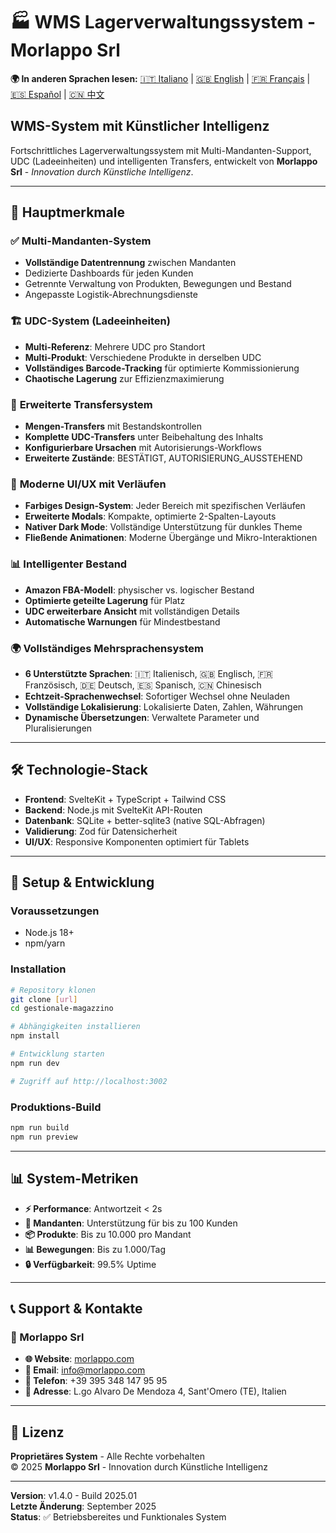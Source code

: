 # 🏭 WMS Lagerverwaltungssystem - Morlappo Srl

<!-- Sprachauswahl -->
**🌍 In anderen Sprachen lesen:** 
[🇮🇹 Italiano](README.md) | 
[🇬🇧 English](README.en.md) | 
[🇫🇷 Français](README.fr.md) | 
[🇪🇸 Español](README.es.md) | 
[🇨🇳 中文](README.zh.md)

## WMS-System mit Künstlicher Intelligenz

Fortschrittliches Lagerverwaltungssystem mit Multi-Mandanten-Support, UDC (Ladeeinheiten) und intelligenten Transfers, entwickelt von **Morlappo Srl** - *Innovation durch Künstliche Intelligenz*.

---

## 🚀 Hauptmerkmale

### ✅ **Multi-Mandanten-System**
- **Vollständige Datentrennung** zwischen Mandanten
- Dedizierte Dashboards für jeden Kunden
- Getrennte Verwaltung von Produkten, Bewegungen und Bestand
- Angepasste Logistik-Abrechnungsdienste

### 🏗️ **UDC-System (Ladeeinheiten)**
- **Multi-Referenz**: Mehrere UDC pro Standort
- **Multi-Produkt**: Verschiedene Produkte in derselben UDC
- **Vollständiges Barcode-Tracking** für optimierte Kommissionierung
- **Chaotische Lagerung** zur Effizienzmaximierung

### 🔄 **Erweiterte Transfersystem**
- **Mengen-Transfers** mit Bestandskontrollen
- **Komplette UDC-Transfers** unter Beibehaltung des Inhalts
- **Konfigurierbare Ursachen** mit Autorisierungs-Workflows
- **Erweiterte Zustände**: BESTÄTIGT, AUTORISIERUNG_AUSSTEHEND

### 🎨 **Moderne UI/UX mit Verläufen**
- **Farbiges Design-System**: Jeder Bereich mit spezifischen Verläufen
- **Erweiterte Modals**: Kompakte, optimierte 2-Spalten-Layouts
- **Nativer Dark Mode**: Vollständige Unterstützung für dunkles Theme
- **Fließende Animationen**: Moderne Übergänge und Mikro-Interaktionen

### 📊 **Intelligenter Bestand**
- **Amazon FBA-Modell**: physischer vs. logischer Bestand
- **Optimierte geteilte Lagerung** für Platz
- **UDC erweiterbare Ansicht** mit vollständigen Details
- **Automatische Warnungen** für Mindestbestand

### 🌍 **Vollständiges Mehrsprachensystem**
- **6 Unterstützte Sprachen**: 🇮🇹 Italienisch, 🇬🇧 Englisch, 🇫🇷 Französisch, 🇩🇪 Deutsch, 🇪🇸 Spanisch, 🇨🇳 Chinesisch
- **Echtzeit-Sprachenwechsel**: Sofortiger Wechsel ohne Neuladen
- **Vollständige Lokalisierung**: Lokalisierte Daten, Zahlen, Währungen
- **Dynamische Übersetzungen**: Verwaltete Parameter und Pluralisierungen

---

## 🛠️ Technologie-Stack

- **Frontend**: SvelteKit + TypeScript + Tailwind CSS
- **Backend**: Node.js mit SvelteKit API-Routen
- **Datenbank**: SQLite + better-sqlite3 (native SQL-Abfragen)
- **Validierung**: Zod für Datensicherheit
- **UI/UX**: Responsive Komponenten optimiert für Tablets

---

## 🔧 Setup & Entwicklung

### Voraussetzungen
- Node.js 18+
- npm/yarn

### Installation
```bash
# Repository klonen
git clone [url]
cd gestionale-magazzino

# Abhängigkeiten installieren
npm install

# Entwicklung starten
npm run dev

# Zugriff auf http://localhost:3002
```

### Produktions-Build
```bash
npm run build
npm run preview
```

---

## 📊 System-Metriken

- **⚡ Performance**: Antwortzeit < 2s
- **🏢 Mandanten**: Unterstützung für bis zu 100 Kunden
- **📦 Produkte**: Bis zu 10.000 pro Mandant
- **📊 Bewegungen**: Bis zu 1.000/Tag
- **🔒 Verfügbarkeit**: 99.5% Uptime

---

## 📞 Support & Kontakte

### 🏢 Morlappo Srl
- **🌐 Website**: [morlappo.com](https://morlappo.com)
- **📧 Email**: info@morlappo.com
- **📱 Telefon**: +39 395 348 147 95 95
- **📍 Adresse**: L.go Alvaro De Mendoza 4, Sant'Omero (TE), Italien

---

## 📄 Lizenz

**Proprietäres System** - Alle Rechte vorbehalten  
© 2025 **Morlappo Srl** - Innovation durch Künstliche Intelligenz

---

**Version**: v1.4.0 - Build 2025.01  
**Letzte Änderung**: September 2025  
**Status**: ✅ Betriebsbereites und Funktionales System
